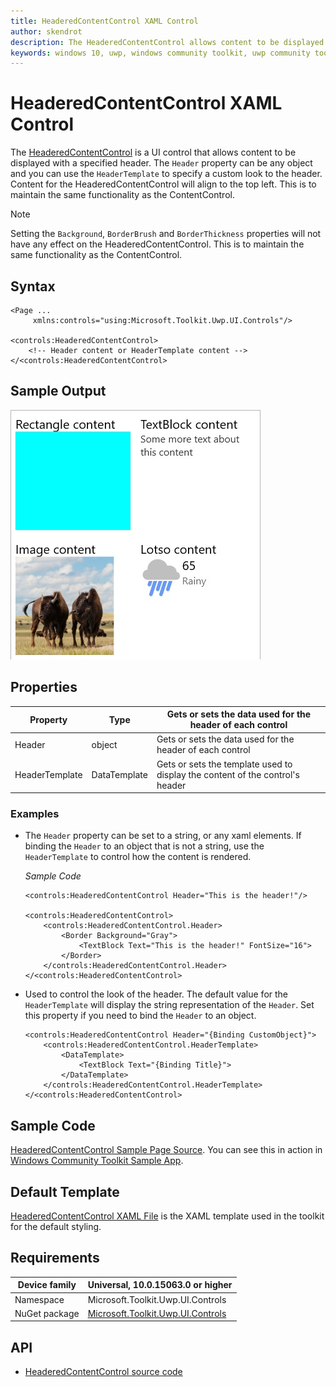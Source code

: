 ```yaml
---
title: HeaderedContentControl XAML Control
author: skendrot
description: The HeaderedContentControl allows content to be displayed with a specified header.
keywords: windows 10, uwp, windows community toolkit, uwp community toolkit, uwp toolkit, HeaderedContentControl, XAML Control, xaml
---
```


# HeaderedContentControl XAML Control

The [HeaderedContentControl](https://docs.microsoft.com/dotnet/api/microsoft.toolkit.uwp.ui.controls.headeredcontentcontrol) is a UI control that allows content to be displayed with a specified header. The `Header` property can be any object and you can use the `HeaderTemplate` to specify a custom look to the header. Content for the HeaderedContentControl will align to the top left. This is to maintain the same functionality as the ContentControl.

> [!NOTE]
Setting the `Background`, `BorderBrush` and `BorderThickness` properties will not have any effect on the HeaderedContentControl. This is to maintain the same functionality as the ContentControl.

## Syntax

```xaml
<Page ...
     xmlns:controls="using:Microsoft.Toolkit.Uwp.UI.Controls"/>

<controls:HeaderedContentControl>
    <!-- Header content or HeaderTemplate content -->
</<controls:HeaderedContentControl>
```

## Sample Output

![HeaderedContentControl](../resources/images/Controls/HeaderedContentControl.jpg)

## Properties

| Property | Type | Gets or sets the data used for the header of each control |
| -- | -- | -- |
| Header | object | Gets or sets the data used for the header of each control |
| HeaderTemplate | DataTemplate | Gets or sets the template used to display the content of the control's header |

### Examples

- The `Header` property can be set to a string, or any xaml elements. If binding the `Header` to an object that is not a string, use the `HeaderTemplate` to control how the content is rendered.

    *Sample Code*
    
    ```xaml
    <controls:HeaderedContentControl Header="This is the header!"/>
    
    <controls:HeaderedContentControl>
        <controls:HeaderedContentControl.Header>
            <Border Background="Gray">
                <TextBlock Text="This is the header!" FontSize="16">
            </Border>
        </controls:HeaderedContentControl.Header>
    </<controls:HeaderedContentControl>
    ```

- Used to control the look of the header. The default value for the `HeaderTemplate` will display the string representation of the `Header`. Set this property if you need to bind the `Header` to an object.

    ```xaml
    <controls:HeaderedContentControl Header="{Binding CustomObject}">
        <controls:HeaderedContentControl.HeaderTemplate>
            <DataTemplate>
                <TextBlock Text="{Binding Title}">
            </DataTemplate>
        </controls:HeaderedContentControl.HeaderTemplate>
    </<controls:HeaderedContentControl>
    ```

## Sample Code
[HeaderedContentControl Sample Page Source](https://github.com/Microsoft/WindowsCommunityToolkit//tree/master/Microsoft.Toolkit.Uwp.SampleApp/SamplePages/HeaderedContentControl). You can see this in action in [Windows Community Toolkit Sample App](https://www.microsoft.com/store/apps/9NBLGGH4TLCQ).

## Default Template

[HeaderedContentControl XAML File](https://github.com/Microsoft/WindowsCommunityToolkit//blob/master/Microsoft.Toolkit.Uwp.UI.Controls/HeaderedContentControl/HeaderedContentControl.xaml) is the XAML template used in the toolkit for the default styling.

## Requirements

| Device family | Universal, 10.0.15063.0 or higher |
| -- | -- |
| Namespace | Microsoft.Toolkit.Uwp.UI.Controls |
| NuGet package | [Microsoft.Toolkit.Uwp.UI.Controls](https://www.nuget.org/packages/Microsoft.Toolkit.Uwp.UI.Controls/) |

## API

* [HeaderedContentControl source code](https://github.com/Microsoft/WindowsCommunityToolkit//tree/master/Microsoft.Toolkit.Uwp.UI.Controls/HeaderedContentControl)
